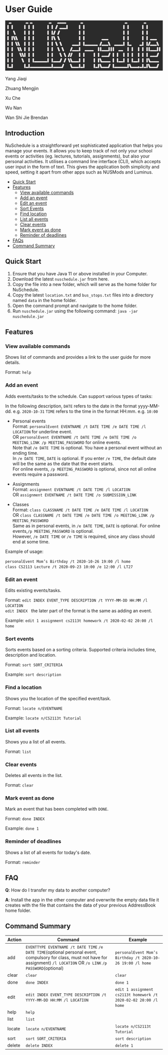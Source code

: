 # User Guide

![](diagrams/Logo.png)

Yang Jiaqi

Zhuang Mengjin

Xu Che

Wu Nan

Wan Shi Jie Brendan


## Introduction

NuSchedule is a straightforward yet sophisticated application that helps you manage your events. It allows you 
 to keep track of not only your school events or activities (eg. lectures, tutorials, assignments), but 
also your personal activities. It utilises a command line interface (CLI), which accepts user input in the form of text. 
This gives the application both simplicity and speed, setting it apart from other apps such as NUSMods and Luminus. 

* [Quick Start](#quick-start)
* [Features](#features)
    * [View available commands](#view-available-commands)
    * [Add an event](#add-an-event)
    * [Edit an event](#edit-an-event)
    * [Sort Events](#sort-events)
    * [Find location](#find-a-location)
    * [List all events](#list-all-events)
    * [Clear events](#clear-events)
    * [Mark event as done](#mark-event-as-done)
    * [Reminder of deadlines](#reminder-of-deadlines)
* [FAQs](#FAQ)
* [Command Summary](#command-summary)


## Quick Start

1. Ensure that you have Java 11 or above installed in your Computer.
2. Download the latest `nuschedule.jar` from here.
3. Copy the file into a new folder, which will serve as the home folder for NuSchedule. 
4. Copy the latest `location.txt` and `bus_stops.txt` files into a directory named `data` in the home folder.
5. Open the command prompt and navigate to the home folder.
6. Run `nuschedule.jar` using the following command: `java -jar nuschedule.jar`



## Features 

### View available commands

Shows list of commands and provides a link to the user guide for more details. 

Format: `help`


### Add an event

Adds events/tasks to the schedule. Can support various types of tasks: 

In the following description, `DATE` refers to the date in the format yyyy-MM-dd. e.g. `2020-10-31` 
`TIME` refers to the time in the format HH:mm. e.g. `10:00`  

* Personal events  
  Format: `personalEvent EVENTNAME /t DATE TIME /e DATE TIME /l LOCATION` for underline event.  
  OR `personalEvent EVENTNAME /t DATE TIME /e DATE TIME /o MEETING_LINK /p MEETING_PASSWORD` for online events.  
  Note that `/e DATE TIME` is optional. You have a personal event without an ending time.  
  In `/e DATE TIME`, `DATE` is optional. If you enter `/e TIME`, the default date will be the same 
  as the date that the event starts.  
  For online events, `/p MEETING_PASSWORD` is optional, since not all online events require a password.

* Assignments  
  Format: `assignment EVENTNAME /t DATE TIME /l LOCATION`  
  OR `assignment EVENTNAME /t DATE TIME /o SUBMISSION_LINK`  

* Classes  
  Format: `class CLASSNAME /t DATE TIME /e DATE TIME /l LOCATION`  
  OR `class CLASSNAME /t DATE TIME /e DATE TIME /o MEETING_LINK /p MEETING_PASSWORD`  
  Same as in personal events, in `/e DATE TIME`, `DATE` is optional. For online events,`/p MEETING_PASSWORD` is optional.  
  However, `/e DATE TIME` or `/e TIME` is required, since any class should end at some time. 


Example of usage: 

`personalEvent Mom’s Birthday /t 2020-10-26 19:00 /l home`  
`class CS2113 Lecture /t 2020-09-23 10:00 /e 12:00 /l LT27`

### Edit an event
Edits existing events/tasks.  

Format: `edit INDEX EVENT_TYPE DESCRIPTION /t YYYY-MM-DD HH:MM /l LOCATION`  
`edit INDEX ` the later part of the format is the same as adding an event. 

Example: `edit 1 assignment cs2113t homework /t 2020-02-02 20:00 /l home`

### Sort events
Sorts events based on a sorting criteria. Supported criteria includes time, description and
location.

Format: `sort SORT_CRITERIA`  

Example: `sort description`

### Find a location
Shows you the location of the specified event/task.  

Format: `locate n/EVENTNAME`  

Example: `locate n/CS2113t Tutorial`

### List all events
Shows you a list of all events.  

Format: `list`  

### Clear events
Deletes all events in the list.  

Format: `clear`  


### Mark event as done
Mark an event that has been completed with `DONE`.  

Format: `done INDEX`  

Example: `done 1`  

### Reminder of deadlines
Shows a list of all events for today's date.

Format: `reminder`


## FAQ

**Q**: How do I transfer my data to another computer? 

**A**: Install the app in the other computer and overwrite the empty data file it creates with the file that contains 
the data of your previous AddressBook home folder.

## Command Summary

|Action|Command|Example|
|------|-------|-------|
|add|`EVENTTYPE EVENTNAME /t DATE TIME` `/e DATE TIME`(optional personal event, compulsory for class, must not have for assignment) `/l LOCATION` OR `/o LINK` `/p PASSWORD`(optional)|`personalEvent Mom’s Birthday /t 2020-10-26 19:00 /l home`|
|clear|`clear` |`clear`|
|done|`done INDEX` |`done 1` |
|edit|`edit INDEX EVENT_TYPE DESCRIPTION /t YYYY-MM-DD HH:MM /l LOCATION`|`edit 1 assignment cs2113t homework /t 2020-02-02 20:00 /l home`|
|help|`help`||
|list|`list`||
|locate|`locate n/EVENTNAME` |`locate n/CS2113t Tutorial`|
|sort|`sort SORT_CRITERIA` |`sort description`|
|delete|`delete INDEX`|`delete 1`|
